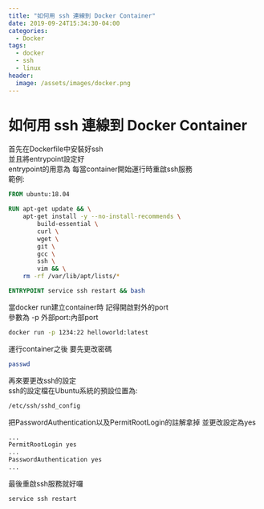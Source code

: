 ```yaml
---
title: "如何用 ssh 連線到 Docker Container"
date: 2019-09-24T15:34:30-04:00
categories:
  - Docker
tags:
  - docker
  - ssh
  - linux
header:
  image: /assets/images/docker.png
---
```

# 如何用 ssh 連線到 Docker Container

首先在Dockerfile中安裝好ssh
<br>
並且將entrypoint設定好
<br>
entrypoint的用意為 每當container開始運行時重啟ssh服務
<br>
範例:
```dockerfile
FROM ubuntu:18.04

RUN apt-get update && \
    apt-get install -y --no-install-recommends \
        build-essential \
        curl \
        wget \
        git \
        gcc \
        ssh \
        vim && \
    rm -rf /var/lib/apt/lists/*

ENTRYPOINT service ssh restart && bash
```

當docker run建立container時 記得開啟對外的port
<br>
參數為 -p 外部port:內部port

```bash
docker run -p 1234:22 helloworld:latest
```


運行container之後 要先更改密碼
```bash
passwd
```
再來要更改ssh的設定
<br>
ssh的設定檔在Ubuntu系統的預設位置為:
<br>
```bash
/etc/ssh/sshd_config
```
把PasswordAuthentication以及PermitRootLogin的註解拿掉 並更改設定為yes
``` xml
...
PermitRootLogin yes
...
PasswordAuthentication yes
...
```
最後重啟ssh服務就好囉
```bash
service ssh restart
```